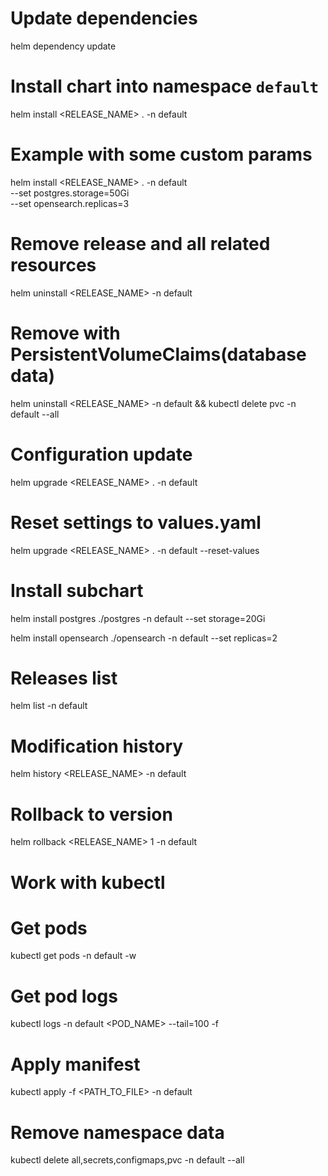 # Update dependencies
helm dependency update

# Install chart into namespace `default`
helm install <RELEASE_NAME> . -n default
# Example with some custom params
helm install <RELEASE_NAME> . -n default \
--set postgres.storage=50Gi \
--set opensearch.replicas=3

# Remove release and all related resources
helm uninstall <RELEASE_NAME> -n default
# Remove with PersistentVolumeClaims(database data)
helm uninstall <RELEASE_NAME> -n default && kubectl delete pvc -n default --all

# Configuration update
helm upgrade <RELEASE_NAME> . -n default
# Reset settings to values.yaml
helm upgrade <RELEASE_NAME> . -n default --reset-values

# Install subchart
helm install postgres ./postgres -n default --set storage=20Gi

helm install opensearch ./opensearch -n default --set replicas=2

# Releases list
helm list -n default

# Modification history
helm history <RELEASE_NAME> -n default

# Rollback to version
helm rollback <RELEASE_NAME> 1 -n default


# Work with kubectl 
# Get pods
kubectl get pods -n default -w

# Get pod logs
kubectl logs -n default <POD_NAME> --tail=100 -f

# Apply manifest
kubectl apply -f <PATH_TO_FILE> -n default

# Remove namespace data
kubectl delete all,secrets,configmaps,pvc -n default --all
